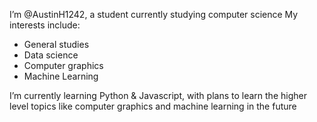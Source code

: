 I’m @AustinH1242, a student currently studying computer science
My interests include:
- General studies
- Data science
- Computer graphics
- Machine Learning

I’m currently learning Python & Javascript, with plans to learn the higher level topics like computer graphics and machine learning in the future

<!---
AustinH1242/AustinH1242 is a ✨ special ✨ repository because its `README.md` (this file) appears on your GitHub profile.
You can click the Preview link to take a look at your changes.
--->
